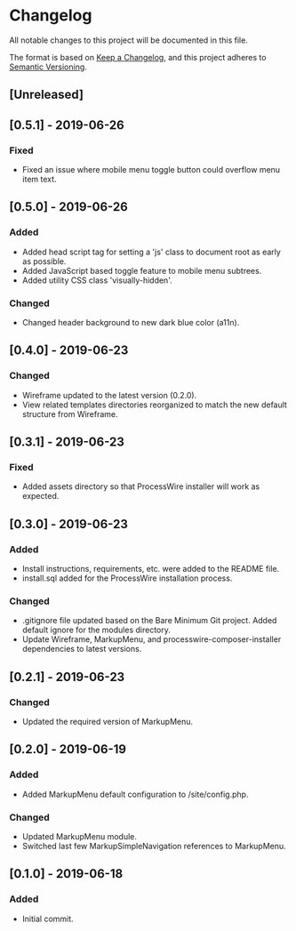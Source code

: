 # Changelog

All notable changes to this project will be documented in this file.

The format is based on [Keep a Changelog](https://keepachangelog.com/en/1.0.0/),
and this project adheres to [Semantic Versioning](https://semver.org/spec/v2.0.0.html).

## [Unreleased]

## [0.5.1] - 2019-06-26

### Fixed
- Fixed an issue where mobile menu toggle button could overflow menu item text.

## [0.5.0] - 2019-06-26

### Added
- Added head script tag for setting a 'js' class to document root as early as possible.
- Added JavaScript based toggle feature to mobile menu subtrees.
- Added utility CSS class 'visually-hidden'.

### Changed
- Changed header background to new dark blue color (a11n).

## [0.4.0] - 2019-06-23

### Changed
- Wireframe updated to the latest version (0.2.0).
- View related templates directories reorganized to match the new default structure from Wireframe.

## [0.3.1] - 2019-06-23

### Fixed
- Added assets directory so that ProcessWire installer will work as expected.

## [0.3.0] - 2019-06-23

### Added
- Install instructions, requirements, etc. were added to the README file.
- install.sql added for the ProcessWire installation process.

### Changed
- .gitignore file updated based on the Bare Minimum Git project. Added default ignore for the modules directory.
- Update Wireframe, MarkupMenu, and processwire-composer-installer dependencies to latest versions.

## [0.2.1] - 2019-06-23

### Changed
- Updated the required version of MarkupMenu.

## [0.2.0] - 2019-06-19

### Added
- Added MarkupMenu default configuration to /site/config.php.

### Changed
- Updated MarkupMenu module.
- Switched last few MarkupSimpleNavigation references to MarkupMenu.

## [0.1.0] - 2019-06-18

### Added
- Initial commit.
